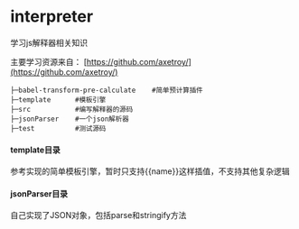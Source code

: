 # interpreter
学习js解释器相关知识

主要学习资源来自：
[https://github.com/axetroy/](https://github.com/axetroy/)


```
├─babel-transform-pre-calculate    #简单预计算插件
├─template      #模板引擎
├─src           #编写解释器的源码
├─jsonParser    #一个json解析器
├─test          #测试源码
```

#### template目录
参考实现的简单模板引擎，暂时只支持{{name}}这样插值，不支持其他复杂逻辑

#### jsonParser目录
自己实现了JSON对象，包括parse和stringify方法


